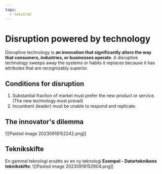 ```yaml
---
tags:
  - tekstrat
---
```

# Disruption powered by technology
Disruptive technology is **an innovation that significantly alters the way that consumers, industries, or businesses operate**. A disruptive technology sweeps away the systems or habits it replaces because it has attributes that are recognizably superior.

## Conditions for disruption
1. Substantial fraction of market must prefer the new product or service. (The new technology must prevail)
2. Incumbent (leader) must be unable to respond and replicate. 

## The innovator's dilemma
![[Pasted image 20230918152242.png]]

## Teknikskifte
En gammal teknologi ersätts av en ny teknologi
**Exempel - Datorteknikens teknikskifte**: 
![[Pasted image 20230918152904.png]]

